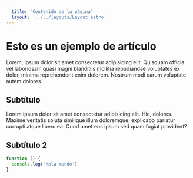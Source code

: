 ```yaml
---
  title: 'Contenido de la página'
  layout: '../../layouts/Layout.astro'
---
```


# Esto es un ejemplo de artículo

Lorem, ipsum dolor sit amet consectetur adipisicing elit. Quisquam officia vel laboriosam quasi magni blanditiis mollitia repudiandae voluptates ex dolor, minima reprehenderit enim dolorem. Nostrum modi earum voluptate autem dolores.

## Subtítulo

Lorem ipsum dolor sit amet consectetur adipisicing elit. Hic, dolores. Maxime veritatis soluta similique illum doloremque, explicabo pariatur corrupti atque libero ea. Quod amet eos ipsum sed quam fugiat provident?

## Subtítulo 2
```javascript
function () {
  console.log('hola mundo')
}
```
